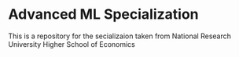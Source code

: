 # Advanced ML Specialization

This is a repository for the secializaion taken from National Research University Higher School of Economics
